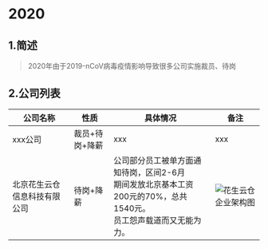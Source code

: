 

# 2020

## 1.简述
> 2020年由于2019-nCoV病毒疫情影响导致很多公司实施裁员、待岗  

## 2.公司列表
| 公司名称  |  性质  |  具体情况  |  备注 |
|-------- |--------|--------- |-------|
| xxx公司 | 裁员+待岗+降薪|   xxx | xxx |
| 北京花生云仓信息科技有限公司 | 待岗+降薪 | 公司部分员工被单方面通知待岗，区间2-6月<br>期间发放北京基本工资200元的70%，总共1540元。<br>员工怨声载道而又无能为力。| ![花生云仓企业架构图](https://github.com/PheonixHkbxoic/2020/blob/master/%E8%8A%B1%E7%94%9F%E4%BA%91%E4%BB%93/%E8%8A%B1%E7%94%9F%E4%BA%91%E4%BC%81%E4%B8%9A%E6%9E%B6%E6%9E%84%E5%9B%BE.png)|
